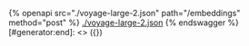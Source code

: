 [#generator:start]: <> ({ "template": "openapi" })
{% openapi src="./voyage-large-2.json" path="/embeddings" method="post" %}
[./voyage-large-2.json](./voyage-large-2.json)
{% endswagger %}
[#generator:end]: <> ({})